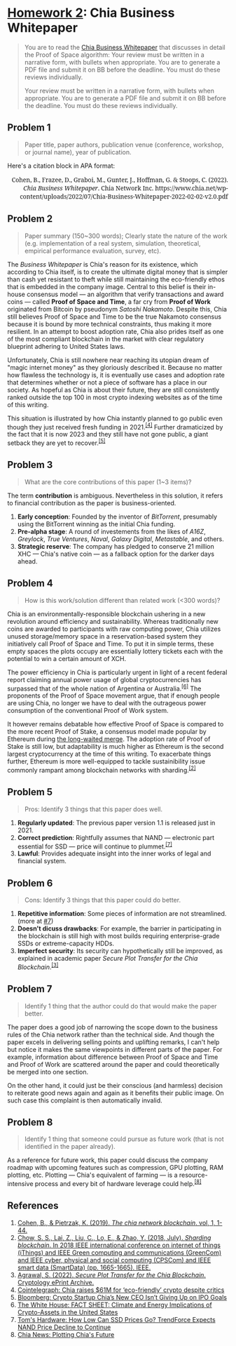 # [Homework 2](https://github.com/hendraanggrian/IIT-CS554/blob/assets/assignments/hw2.pdf): Chia Business Whitepaper

> You are to read the [Chia Business Whitepaper](https://www.chia.net/wp-content/uploads/2022/07/Chia-Business-Whitepaper-2022-02-02-v2.0.pdf)
  that discusses in detail the Proof of Space algorithm: Your review must be
  written in a narrative form, with bullets when appropriate. You are to
  generate a PDF file and submit it on BB before the deadline. You must do these
  reviews individually.
>
> Your review must be written in a narrative form, with bullets when
  appropriate. You are to generate a PDF file and submit it on BB before the
  deadline. You must do these reviews individually.

## Problem 1

> Paper title, paper authors, publication venue (conference, workshop, or
  journal name), year of publication.

Here's a citation block in APA format:

<div style="font-family: 'Noto Serif'; text-align: right;">
Cohen, B., Frazee, D., Graboi, M., Gunter, J., Hoffman, G. & Stoops, C. (2022). <i>Chia Business Whitepaper</i>. Chia Network Inc. https://www.chia.net/wp-content/uploads/2022/07/Chia-Business-Whitepaper-2022-02-02-v2.0.pdf
</div>

## Problem 2

> Paper summary (150~300 words); Clearly state the nature of the work (e.g.
  implementation of a real system, simulation, theoretical, empirical
  performance evaluation, survey, etc).

The *Business Whitepaper* is Chia's reason for its existence, which according to
Chia itself, is to create the ultimate digital money that is simpler than cash
yet resistant to theft while still maintaining the eco-friendly ethos that is
embedded in the company image. Central to this belief is their in-house
consensus model &mdash; an algorithm that verify transactions and award coins
&mdash; called **Proof of Space and Time**, a far cry from **Proof of Work**
originated from Bitcoin by pseudonym *Satoshi Nakamoto*. Despite this, Chia
still believes Proof of Space and Time to be the true Nakamoto consensus because
it is bound by more technical constraints, thus making it more resilient. In an
attempt to boost adoption rate, Chia also prides itself as one of the most
compliant blockchain in the market with clear regulatory blueprint adhering to
United States laws.

Unfortunately, Chia is still nowhere near reaching its utopian dream of "magic
internet money" as they gloriously described it. Because no matter how flawless
the technology is, it is eventually use cases and adoption rate that determines
whether or not a piece of software has a place in our society. As hopeful as
Chia is about their future, they are still consistently ranked outside the top
100 in most crypto indexing websites as of the time of this writing.

This situation is illustrated by how Chia instantly planned to go public even
though they just received fresh funding in 2021.<sup>[\[4\]]</sup> Further
dramaticized by the fact that it is now 2023 and they still have not gone
public, a giant setback they are yet to recover.<sup>[\[5\]]</sup>

## Problem 3

> What are the core contributions of this paper (1~3 items)?

The term **contribution** is ambiguous. Nevertheless in this solution, it refers
to financial contribution as the paper is business-oriented.

1. **Early conception**: Founded by the inventor of *BitTorrent*, presumably
  using the BitTorrent winning as the initial Chia funding.
2. **Pre-alpha stage**: A round of investements from the likes of *A16Z*,
  *Greylock*, *True Ventures*, *Naval*, *Galaxy Digital*, *Metastable*, and
  others.
3. **Strategic reserve**: The company has pledged to conserve 21 million XHC
  &mdash; Chia's native coin &mdash; as a fallback option for the darker days
  ahead.

## Problem 4

> How is this work/solution different than related work (<300 words)?

Chia is an environmentally-responsible blockchain ushering in a new revolution
around efficiency and sustainability. Whereas traditionally new coins are
awarded to participants with raw computing power, Chia utilizes unused
storage/memory space in a reservation-based system they initiatively call Proof
of Space and Time. To put it in simple terms, these empty spaces the plots
occupy are essentially lottery tickets each with the potential to win a certain
amount of XCH.

The power efficiency in Chia is particularly urgent in light of a recent federal
report claiming annual power usage of global cryptocurrencies has surpassed that
of the whole nation of Argentina or Australia.<sup>[\[6\]]</sup> The proponents
of the Proof of Space movement argue, that if enough people are using Chia, no
longer we have to deal with the outrageous power consumption of the conventional
Proof of Work system.

It however remains debatable how effective Proof of Space is compared to the
more recent Proof of Stake, a consensus model made popular by Ethereum
during [the long-waited merge](https://ethereum.org/en/upgrades/merge/). The
adoption rate of Proof of Stake is still low, but adaptability is much higher as
Ethereum is the second largest cryptocurrency at the time of this writing. To
exacerbate things further, Ethereum is more well-equipped to tackle
sustainibility issue commonly rampant among blockchain networks with sharding.<sup>[\[2\]]</sup>

## Problem 5

> Pros: Identify 3 things that this paper does well.

1. **Regularly updated**: The previous paper version 1.1 is released just
  in 2021.
2. **Correct prediction**: Rightfully assumes that NAND &mdash; electronic part
  essential for SSD &mdash; price will continue to plummet.<sup>[\[7\]]</sup>
3. **Lawful**: Provides adequate insight into the inner works of legal and
  financial system.

## Problem 6

> Cons: Identify 3 things that this paper could do better.

1. **Repetitive information**: Some pieces of information are not streamlined.
  (more at [#7](#problem-7))
2. **Doesn't dicuss drawbacks**: For example, the barrier in participating in
  the blockchain is still high with most builds requiring enterprise-grade SSDs
  or extreme-capacity HDDs.
3. **Imperfect security**: Its security can hypothetically still be improved, as
  explained in academic paper *Secure Plot Transfer for the Chia Blockchain*.<sup>[\[3\]]</sup>

## Problem 7

> Identify 1 thing that the author could do that would make the paper better.

The paper does a good job of narrowing the scope down to the business rules of
the Chia network rather than the technical side. And though the paper excels in
delivering selling points and uplifting remarks, I can't help but notice it
makes the same viewpoints in different parts of the paper. For example,
information about difference between Proof of Space and Time and Proof of Work
are scattered around the paper and could theoretically be merged into one
section.

On the other hand, it could just be their conscious (and harmless) decision to
reiterate good news again and again as it benefits their public image. On such
case this complaint is then automatically invalid.

## Problem 8

> Identify 1 thing that someone could pursue as future work (that is not
  identified in the paper already).

As a reference for future work, this paper could discuss the company roadmap
with upcoming features such as compression, GPU plotting, RAM plotting, etc.
Plotting &mdash; Chia's equivalent of farming &mdash; is a resource-intensive
process and every bit of hardware leverage could help.<sup>[\[8\]]</sup>

## References

1. [Cohen, B., & Pietrzak, K. (2019). *The chia network blockchain*. vol, 1, 1-44.](https://www.chivescoin.org/wp-content/uploads/2021/10/ChiaGreenPaper.pdf)
2. [Chow, S. S., Lai, Z., Liu, C., Lo, E., & Zhao, Y. (2018, July). *Sharding blockchain*. In 2018 IEEE international conference on internet of things (iThings) and IEEE Green computing and communications (GreenCom) and IEEE cyber, physical and social computing (CPSCom) and IEEE smart data (SmartData) (pp. 1665-1665). IEEE.](https://ieeexplore.ieee.org/abstract/document/8726639/)
3. [Agrawal, S. (2022). *Secure Plot Transfer for the Chia Blockchain*. Cryptology ePrint Archive.](https://eprint.iacr.org/2022/871.pdf)
4. [Cointelegraph: Chia raises $61M for ‘eco-friendly’ crypto despite critics](https://cointelegraph.com/news/chia-raises-61m-for-eco-friendly-crypto-despite-critics/)
5. [Bloomberg: Crypto Startup Chia’s New CEO Isn’t Giving Up on IPO Goals](https://www.bloomberg.com/news/articles/2023-01-19/crypto-startup-chia-s-new-ceo-isn-t-giving-up-on-ipo-goals)
6. [The White House: FACT SHEET: Climate and Energy Implications of Crypto-Assets in the United States](https://www.whitehouse.gov/ostp/news-updates/2022/09/08/fact-sheet-climate-and-energy-implications-of-crypto-assets-in-the-united-states/)
7. [Tom's Hardware: How Low Can SSD Prices Go? TrendForce Expects NAND Price Decline to Continue](https://www.tomshardware.com/news/trendforce-expects-nand-flash-prices-to-continue-falling/)
8. [Chia News: Plotting Chia's Future](https://www.chia.net/2023/01/20/plotting-chias-future/)

[\[1\]]: https://www.chivescoin.org/wp-content/uploads/2021/10/ChiaGreenPaper.pdf
[\[2\]]: https://ieeexplore.ieee.org/abstract/document/8726639/
[\[3\]]: https://eprint.iacr.org/2022/871.pdf
[\[4\]]: https://cointelegraph.com/news/chia-raises-61m-for-eco-friendly-crypto-despite-critics/
[\[5\]]: www.bloomberg.com/news/articles/2023-01-19/crypto-startup-chia-s-new-ceo-isn-t-giving-up-on-ipo-goals
[\[6\]]: https://www.whitehouse.gov/ostp/news-updates/2022/09/08/fact-sheet-climate-and-energy-implications-of-crypto-assets-in-the-united-states/
[\[7\]]: https://www.tomshardware.com/news/trendforce-expects-nand-flash-prices-to-continue-falling/
[\[8\]]: https://www.chia.net/2023/01/20/plotting-chias-future/

